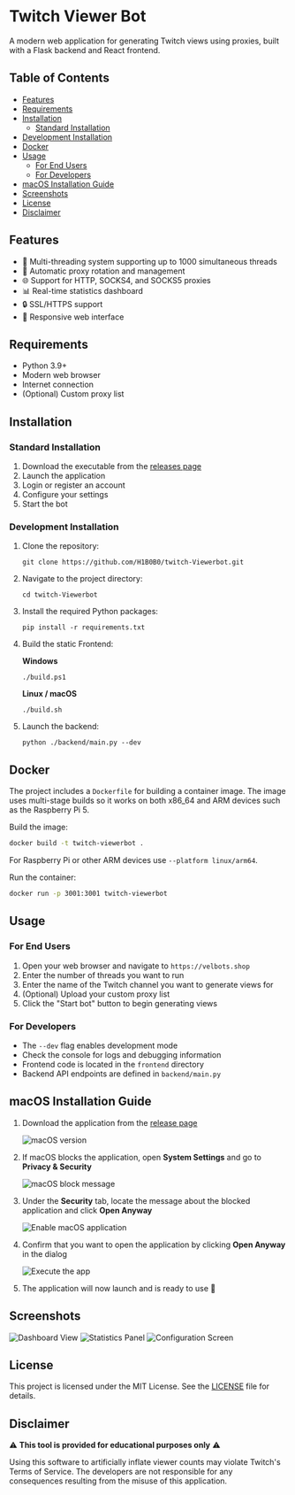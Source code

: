 # Twitch Viewer Bot

A modern web application for generating Twitch views using proxies, built with a Flask backend and React frontend.

## Table of Contents

- [Features](#features)
- [Requirements](#requirements)
- [Installation](#installation)
  - [Standard Installation](#standard-installation)
- [Development Installation](#development-installation)
- [Docker](#docker)
- [Usage](#usage)
  - [For End Users](#for-end-users)
  - [For Developers](#for-developers)
- [macOS Installation Guide](#macos-installation-guide)
- [Screenshots](#screenshots)
- [License](#license)
- [Disclaimer](#disclaimer)

## Features

- 🚀 Multi-threading system supporting up to 1000 simultaneous threads
- 🔄 Automatic proxy rotation and management
- 🌐 Support for HTTP, SOCKS4, and SOCKS5 proxies
- 📊 Real-time statistics dashboard
- 🔒 SSL/HTTPS support
- 📱 Responsive web interface

## Requirements

- Python 3.9+
- Modern web browser
- Internet connection
- (Optional) Custom proxy list

## Installation

### Standard Installation

1. Download the executable from the [releases page](https://github.com/H1B0B0/twitch-Viewerbot/releases)
2. Launch the application
3. Login or register an account
4. Configure your settings
5. Start the bot

### Development Installation

1. Clone the repository:

   ```shell
   git clone https://github.com/H1B0B0/twitch-Viewerbot.git
   ```

2. Navigate to the project directory:

   ```shell
   cd twitch-Viewerbot
   ```

3. Install the required Python packages:

   ```shell
   pip install -r requirements.txt
   ```

4. Build the static Frontend:

   **Windows**

   ```shell
   ./build.ps1
   ```

   **Linux / macOS**

   ```shell
   ./build.sh
   ```

5. Launch the backend:
   ```shell
   python ./backend/main.py --dev
   ```

## Docker

The project includes a `Dockerfile` for building a container image. The image
uses multi-stage builds so it works on both x86_64 and ARM devices such as the
Raspberry&nbsp;Pi&nbsp;5.

Build the image:

```sh
docker build -t twitch-viewerbot .
```

For Raspberry Pi or other ARM devices use `--platform linux/arm64`.

Run the container:

```sh
docker run -p 3001:3001 twitch-viewerbot
```

## Usage

### For End Users

1. Open your web browser and navigate to `https://velbots.shop`
2. Enter the number of threads you want to run
3. Enter the name of the Twitch channel you want to generate views for
4. (Optional) Upload your custom proxy list
5. Click the "Start bot" button to begin generating views

### For Developers

- The `--dev` flag enables development mode
- Check the console for logs and debugging information
- Frontend code is located in the `frontend` directory
- Backend API endpoints are defined in `backend/main.py`

## macOS Installation Guide

1. Download the application from the [release page](https://github.com/H1B0B0/twitch-Viewerbot/releases)

   ![macOS version](./images/macos_file.png)

2. If macOS blocks the application, open **System Settings** and go to **Privacy & Security**

   ![macOS block message](./images/macos_block.png)

3. Under the **Security** tab, locate the message about the blocked application and click **Open Anyway**

   ![Enable macOS application](images/enable_macos.png)

4. Confirm that you want to open the application by clicking **Open Anyway** in the dialog

   ![Execute the app](./images/use_macos.png)

5. The application will now launch and is ready to use 🚀

## Screenshots

![Dashboard View](https://github.com/user-attachments/assets/c292df62-3bde-4240-93c3-a83f573af90e)
![Statistics Panel](https://github.com/user-attachments/assets/ff64062e-7b30-4b14-9faf-0f798197222f)
![Configuration Screen](https://github.com/user-attachments/assets/349d778e-310a-4899-9667-8e1da2893fa8)

## License

This project is licensed under the MIT License. See the [LICENSE](LICENSE) file for details.

## Disclaimer

⚠️ **This tool is provided for educational purposes only** ⚠️

Using this software to artificially inflate viewer counts may violate Twitch's Terms of Service. The developers are not responsible for any consequences resulting from the misuse of this application.
